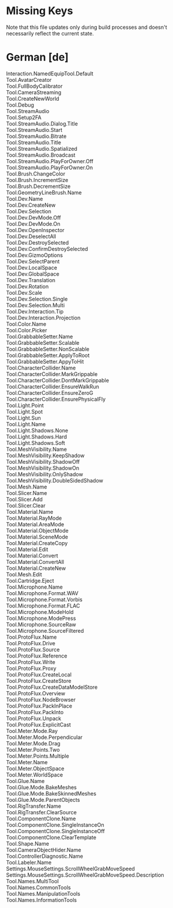 # Missing Keys
Note that this file updates only during build processes and doesn't necessarily reflect the current state.

# German [de]
Interaction.NamedEquipTool.Default  
Tool.AvatarCreator  
Tool.FullBodyCalibrator  
Tool.CameraStreaming  
Tool.CreateNewWorld  
Tool.Debug  
Tool.StreamAudio  
Tool.Setup2FA  
Tool.StreamAudio.Dialog.Title  
Tool.StreamAudio.Start  
Tool.StreamAudio.Bitrate  
Tool.StreamAudio.Title  
Tool.StreamAudio.Spatialized  
Tool.StreamAudio.Broadcast  
Tool.StreamAudio.PlayForOwner.Off  
Tool.StreamAudio.PlayForOwner.On  
Tool.Brush.ChangeColor  
Tool.Brush.IncrementSize  
Tool.Brush.DecrementSize  
Tool.GeometryLineBrush.Name  
Tool.Dev.Name  
Tool.Dev.CreateNew  
Tool.Dev.Selection  
Tool.Dev.DevMode.Off  
Tool.Dev.DevMode.On  
Tool.Dev.OpenInspector  
Tool.Dev.DeselectAll  
Tool.Dev.DestroySelected  
Tool.Dev.ConfirmDestroySelected  
Tool.Dev.GizmoOptions  
Tool.Dev.SelectParent  
Tool.Dev.LocalSpace  
Tool.Dev.GlobalSpace  
Tool.Dev.Translation  
Tool.Dev.Rotation  
Tool.Dev.Scale  
Tool.Dev.Selection.Single  
Tool.Dev.Selection.Multi  
Tool.Dev.Interaction.Tip  
Tool.Dev.Interaction.Projection  
Tool.Color.Name  
Tool.Color.Picker  
Tool.GrabbableSetter.Name  
Tool.GrabbableSetter.Scalable  
Tool.GrabbableSetter.NonScalable  
Tool.GrabbableSetter.ApplyToRoot  
Tool.GrabbableSetter.AppyToHit  
Tool.CharacterCollider.Name  
Tool.CharacterCollider.MarkGrippable  
Tool.CharacterCollider.DontMarkGrippable  
Tool.CharacterCollider.EnsureWalkRun  
Tool.CharacterCollider.EnsureZeroG  
Tool.CharacterCollider.EnsurePhysicalFly  
Tool.Light.Point  
Tool.Light.Spot  
Tool.Light.Sun  
Tool.Light.Name  
Tool.Light.Shadows.None  
Tool.Light.Shadows.Hard  
Tool.Light.Shadows.Soft  
Tool.MeshVisibility.Name  
Tool.MeshVisibility.KeepShadow  
Tool.MeshVisibility.ShadowOff  
Tool.MeshVisibility.ShadowOn  
Tool.MeshVisibility.OnlyShadow  
Tool.MeshVisibility.DoubleSidedShadow  
Tool.Mesh.Name  
Tool.Slicer.Name  
Tool.Slicer.Add  
Tool.Slicer.Clear  
Tool.Material.Name  
Tool.Material.RayMode  
Tool.Material.AreaMode  
Tool.Material.ObjectMode  
Tool.Material.SceneMode  
Tool.Material.CreateCopy  
Tool.Material.Edit  
Tool.Material.Convert  
Tool.Material.ConvertAll  
Tool.Material.CreateNew  
Tool.Mesh.Edit  
Tool.Cartridge.Eject  
Tool.Microphone.Name  
Tool.Microphone.Format.WAV  
Tool.Microphone.Format.Vorbis  
Tool.Microphone.Format.FLAC  
Tool.Microphone.ModeHold  
Tool.Microphone.ModePress  
Tool.Microphone.SourceRaw  
Tool.Microphone.SourceFiltered  
Tool.ProtoFlux.Name  
Tool.ProtoFlux.Drive  
Tool.ProtoFlux.Source  
Tool.ProtoFlux.Reference  
Tool.ProtoFlux.Write  
Tool.ProtoFlux.Proxy  
Tool.ProtoFlux.CreateLocal  
Tool.ProtoFlux.CreateStore  
Tool.ProtoFlux.CreateDataModelStore  
Tool.ProtoFlux.Overview  
Tool.ProtoFlux.NodeBrowser  
Tool.ProtoFlux.PackInPlace  
Tool.ProtoFlux.PackInto  
Tool.ProtoFlux.Unpack  
Tool.ProtoFlux.ExplicitCast  
Tool.Meter.Mode.Ray  
Tool.Meter.Mode.Perpendicular  
Tool.Meter.Mode.Drag  
Tool.Meter.Points.Two  
Tool.Meter.Points.Multiple  
Tool.Meter.Name  
Tool.Meter.ObjectSpace  
Tool.Meter.WorldSpace  
Tool.Glue.Name  
Tool.Glue.Mode.BakeMeshes  
Tool.Glue.Mode.BakeSkinnedMeshes  
Tool.Glue.Mode.ParentObjects  
Tool.RigTransfer.Name  
Tool.RigTransfer.ClearSource  
Tool.ComponentClone.Name  
Tool.ComponentClone.SingleInstanceOn  
Tool.ComponentClone.SingleInstanceOff  
Tool.ComponentClone.ClearTemplate  
Tool.Shape.Name  
Tool.CameraObjectHider.Name  
Tool.ControllerDiagnostic.Name  
Tool.Labeler.Name  
Settings.MouseSettings.ScrollWheelGrabMoveSpeed  
Settings.MouseSettings.ScrollWheelGrabMoveSpeed.Description  
Tool.Names.MultiTool  
Tool.Names.CommonTools  
Tool.Names.ManipulationTools  
Tool.Names.InformationTools  

